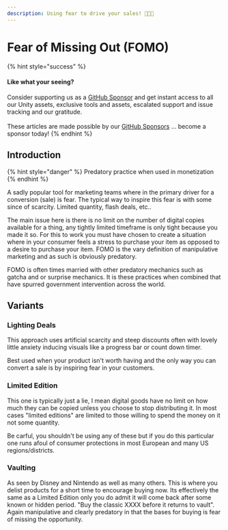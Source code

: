 ```yaml
---
description: Using fear to drive your sales! 🤏🍆💩
---
```


# Fear of Missing Out (FOMO)

{% hint style="success" %}
#### Like what your seeing?

Consider supporting us as a [GitHub Sponsor](../../../become-a-sponsor.md) and get instant access to all our Unity assets, exclusive tools and assets, escalated support and issue tracking and our gratitude.\
\
These articles are made possible by our [GitHub Sponsors](https://github.com/sponsors/heathen-engineering) ... become a sponsor today!
{% endhint %}

## Introduction

{% hint style="danger" %}
Predatory practice when used in monetization
{% endhint %}

A sadly popular tool for marketing teams where in the primary driver for a conversion (sale) is fear. The typical way to inspire this fear is with some since of scarcity. Limited quantity, flash deals, etc..

The main issue here is there is no limit on the number of digital copies available for a thing, any tightly limited timeframe is only tight because you made it so. For this to work you must have chosen to create a situation where in your consumer feels a stress to purchase your item as opposed to a desire to purchase your item. FOMO is the vary definition of manipulative marketing and as such is obviously predatory.

FOMO is often times married with other predatory mechanics such as gatcha and or surprise mechanics. It is these practices when combined that have spurred government intervention across the world.

## Variants

### Lighting Deals

This approach uses artificial scarcity and steep discounts often with lovely little anxiety inducing visuals like a progress bar or count down timer.

Best used when your product isn't worth having and the only way you can convert a sale is by inspiring fear in your customers.

### Limited Edition

This one is typically just a lie, I mean digital goods have no limit on how much they can be copied unless you choose to stop distributing it. In most cases "limited editions" are limited to those willing to spend the money on it not some quantity.

Be carful, you shouldn't be using any of these but if you do this particular one runs afoul of consumer protections in most European and many US regions/districts.

### Vaulting

As seen by Disney and Nintendo as well as many others. This is where you delist products for a short time to encourage buying now. Its effectively the same as a Limited Edition only you do admit it will come back after some known or hidden period. "Buy the classic XXXX before it returns to vault". Again manipulative and clearly predatory in that the bases for buying is fear of missing the opportunity.
